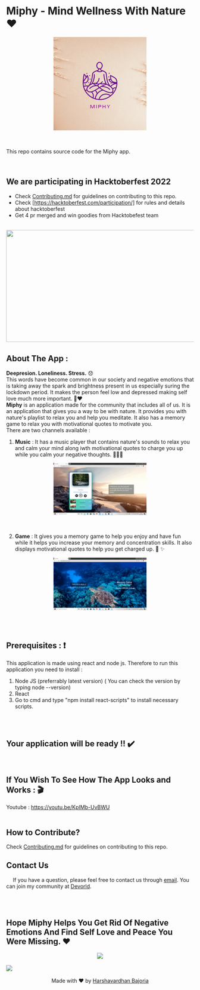 

# Miphy - Mind Wellness With Nature ❤️
<p align="center">
  <img src="https://github.com/HVbajoria/Miphy/blob/main/src/welcome/logo.png" width="250" alt="logo" >
 </p>
 </br>

This repo contains source code for the Miphy app.

<br>

## We are participating in Hacktoberfest 2022
   * Check [Contributing.md](https://github.com/OpenCodeyard/ocyclient/blob/dev/CONTRIBUTING.md) for guidelines on contributing to this repo.
   * Check [https://hacktoberfest.com/participation/] for rules and details about hacktoberfest
   * Get 4 pr merged and win goodies from Hacktobefest team
   
<p align="center">
<br>
  <a href="https://hacktoberfest.com/"><img width="600" height="300" src="https://camo.githubusercontent.com/adfb41a5209d18a5549b6bdb2c0fce42abc22e1956d75c75dcf3e9f667401173/68747470733a2f2f692e696d6775722e636f6d2f65633538634b492e6a7067"></a>
  <br>
</p>

## About The App :
**Deepresion. Loneliness. Stress.** 😞</br>
This words have become common in our society and negative emotions that is taking away the spark and brightness present in us especially suring the lockdown period. It makes the person feel low and depressed making self love much more important. 🧍:heart: </br>
**Miphy** is an application made for the community that includes all of us. It is an application that gives you a way to be with nature. It provides you with nature's playlist to relax you and help you meditate. It also has a memory game to relax you with motivational quotes to motivate you.  </br>
There are two channels available : </br>
1) **Music** : It has a music player that contains nature's sounds to relax you and calm your mind along iwth motivational quotes to charge you up while you calm your negative thoughts. 🧑‍🤝‍🧑
<p align="center">
  <img src="https://github.com/HVbajoria/Miphy/blob/main/Sample%20Images/Music%20Page.png" width="250" alt="logo" >
 </p>
 </br>
 
2) **Game** : It gives you a memory game to help you enjoy and have fun while it helps you increase your memory and concentration skills. It also displays motivational quotes to help you get charged up. 🎼 ✨
<p align="center">
  <img src="https://github.com/HVbajoria/Miphy/blob/main/Sample%20Images/Game%20Page.png"
   width="250" alt="logo" >
 </p>
 </br>
</br>

## Prerequisites : ❗
This application is made using react and node js. Therefore to run this application you need to install :
1) Node JS (preferrably latest version) ( You can check the version by typing node --version)</br>
2) React</br>
3) Go to cmd and type "npm install react-scripts" to install necessary scripts. 
</br>
</br>


## Your application will be ready !! ✔️
</br>

## If You Wish To See How The App Looks and Works : 🎬
Youtube : https://youtu.be/KpIMb-UvBWU
</br></br>

## How to Contribute?
Check [Contributing.md](https://github.com/OpenCodeyard/Miphy/blob/main/CONTRIBUTING.md) for guidelines on contributing to this repo.

## Contact Us

&emsp; If you have a question, please feel free to contact us through [email](mailto:hvbajoria@hotmail.com). You can join my community at [Devorld](https://chat.whatsapp.com/DX7GdmxeVuZEgEKjx4yZND).

<br><br>

## Hope Miphy Helps You Get Rid Of Negative Emotions And Find Self Love and Peace You Were Missing. ❤️

<p align="center"> <img src=https://badges.frapsoft.com/os/v2/open-source.svg?v=103>

<img src=https://img.shields.io/badge/License-MIT-yellow.svg> </p>

<p align="center">
  Made with ❤️ by <a href="https://github.com/HVbajoria"> Harshavardhan Bajoria </a>
  <br>
</p>
